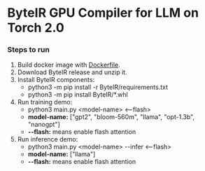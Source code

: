 # ByteIR GPU Compiler for LLM on Torch 2.0

### Steps to run
1. Build docker image with [Dockerfile](../../../../docker/Dockerfile).
2. Download ByteIR release and unzip it.
3. Install ByteIR components:
    * python3 -m pip install -r ByteIR/requirements.txt
    * python3 -m pip install ByteIR/*.whl
4. Run training demo:
    * python3 main.py \<model-name\> <--flash>
    * **model-name:** ["gpt2", "bloom-560m", "llama", "opt-1.3b", "nanogpt"]
    * **--flash:** means enable flash attention
5. Run inference demo:
    * python3 main.py \<model-name\> --infer <--flash>
    * **model-name:** ["llama"]
    * **--flash:** means enable flash attention
